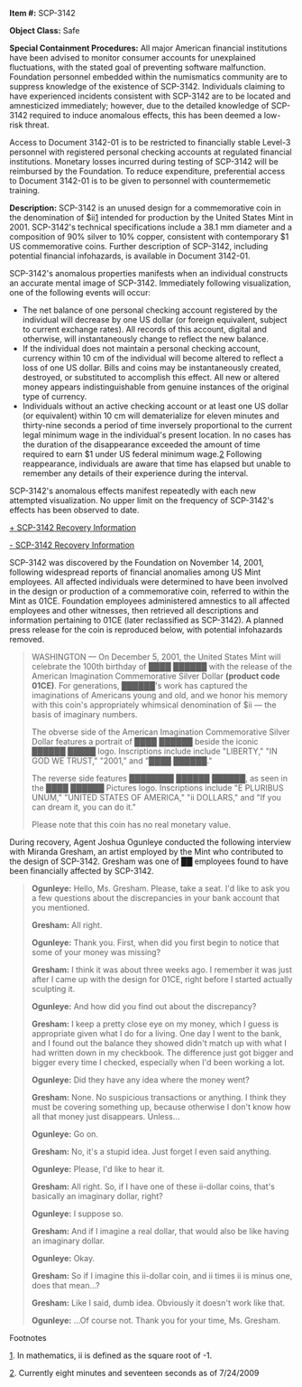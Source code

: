 **Item #:** SCP-3142

**Object Class:** Safe

**Special Containment Procedures:** All major American financial institutions have been advised to monitor consumer accounts for unexplained fluctuations, with the stated goal of preventing software malfunction. Foundation personnel embedded within the numismatics community are to suppress knowledge of the existence of SCP-3142. Individuals claiming to have experienced incidents consistent with SCP-3142 are to be located and amnesticized immediately; however, due to the detailed knowledge of SCP-3142 required to induce anomalous effects, this has been deemed a low-risk threat.

Access to Document 3142-01 is to be restricted to financially stable Level-3 personnel with registered personal checking accounts at regulated financial institutions. Monetary losses incurred during testing of SCP-3142 will be reimbursed by the Foundation. To reduce expenditure, preferential access to Document 3142-01 is to be given to personnel with countermemetic training.

**Description:** SCP-3142 is an unused design for a commemorative coin in the denomination of $ii[1](javascript:;) intended for production by the United States Mint in 2001. SCP-3142's technical specifications include a 38.1 mm diameter and a composition of 90% silver to 10% copper, consistent with contemporary $1 US commemorative coins. Further description of SCP-3142, including potential financial infohazards, is available in Document 3142-01.

SCP-3142's anomalous properties manifests when an individual constructs an accurate mental image of SCP-3142. Immediately following visualization, one of the following events will occur:

*   The net balance of one personal checking account registered by the individual will decrease by one US dollar (or foreign equivalent, subject to current exchange rates). All records of this account, digital and otherwise, will instantaneously change to reflect the new balance.
*   If the individual does not maintain a personal checking account, currency within 10 cm of the individual will become altered to reflect a loss of one US dollar. Bills and coins may be instantaneously created, destroyed, or substituted to accomplish this effect. All new or altered money appears indistinguishable from genuine instances of the original type of currency.
*   Individuals without an active checking account or at least one US dollar (or equivalent) within 10 cm will dematerialize for eleven minutes and thirty-nine seconds a period of time inversely proportional to the current legal minimum wage in the individual's present location. In no cases has the duration of the disappearance exceeded the amount of time required to earn $1 under US federal minimum wage.[2](javascript:;) Following reappearance, individuals are aware that time has elapsed but unable to remember any details of their experience during the interval.

SCP-3142's anomalous effects manifest repeatedly with each new attempted visualization. No upper limit on the frequency of SCP-3142's effects has been observed to date.

[+ SCP-3142 Recovery Information](javascript:;)

[\- SCP-3142 Recovery Information](javascript:;)

SCP-3142 was discovered by the Foundation on November 14, 2001, following widespread reports of financial anomalies among US Mint employees. All affected individuals were determined to have been involved in the design or production of a commemorative coin, referred to within the Mint as 01CE. Foundation employees administered amnestics to all affected employees and other witnesses, then retrieved all descriptions and information pertaining to 01CE (later reclassified as SCP-3142). A planned press release for the coin is reproduced below, with potential infohazards removed.

> WASHINGTON — On December 5, 2001, the United States Mint will celebrate the 100th birthday of ████ ██████ with the release of the American Imagination Commemorative Silver Dollar **(product code 01CE)**. For generations, ██████'s work has captured the imaginations of Americans young and old, and we honor his memory with this coin's appropriately whimsical denomination of $ii — the basis of imaginary numbers.
> 
> The obverse side of the American Imagination Commemorative Silver Dollar features a portrait of ████ ██████ beside the iconic ██████ █████ logo. Inscriptions include include "LIBERTY," "IN GOD WE TRUST," "2001," and "████ ██████."
> 
> The reverse side features ████████ ██████ ██████, as seen in the ████ ██████ Pictures logo. Inscriptions include "E PLURIBUS UNUM," "UNITED STATES OF AMERICA," "ii DOLLARS," and "If you can dream it, you can do it."
> 
> Please note that this coin has no real monetary value.

During recovery, Agent Joshua Ogunleye conducted the following interview with Miranda Gresham, an artist employed by the Mint who contributed to the design of SCP-3142. Gresham was one of ██ employees found to have been financially affected by SCP-3142.

> **<Begin Log>**
> 
> **Ogunleye:** Hello, Ms. Gresham. Please, take a seat. I'd like to ask you a few questions about the discrepancies in your bank account that you mentioned.
> 
> **Gresham:** All right.
> 
> **Ogunleye:** Thank you. First, when did you first begin to notice that some of your money was missing?
> 
> **Gresham:** I think it was about three weeks ago. I remember it was just after I came up with the design for 01CE, right before I started actually sculpting it.
> 
> **Ogunleye:** And how did you find out about the discrepancy?
> 
> **Gresham:** I keep a pretty close eye on my money, which I guess is appropriate given what I do for a living. One day I went to the bank, and I found out the balance they showed didn't match up with what I had written down in my checkbook. The difference just got bigger and bigger every time I checked, especially when I'd been working a lot.
> 
> **Ogunleye:** Did they have any idea where the money went?
> 
> **Gresham:** None. No suspicious transactions or anything. I think they must be covering something up, because otherwise I don't know how all that money just disappears. Unless…
> 
> **Ogunleye:** Go on.
> 
> **Gresham:** No, it's a stupid idea. Just forget I even said anything.
> 
> **Ogunleye:** Please, I'd like to hear it.
> 
> **Gresham:** <Sighs> All right. So, if I have one of these ii\-dollar coins, that's basically an imaginary dollar, right?
> 
> **Ogunleye:** I suppose so.
> 
> **Gresham:** And if I imagine a real dollar, that would also be like having an imaginary dollar.
> 
> **Ogunleye:** Okay.
> 
> **Gresham:** So if I imagine this ii\-dollar coin, and ii times ii is minus one, does that mean…?
> 
> <Silence for approximately five seconds>
> 
> **Gresham:** Like I said, dumb idea. Obviously it doesn't work like that.
> 
> **Ogunleye:** …Of course not. Thank you for your time, Ms. Gresham.
> 
> **<End Log>**

Footnotes

[1](javascript:;). In mathematics, ii is defined as the square root of -1.

[2](javascript:;). Currently eight minutes and seventeen seconds as of 7/24/2009